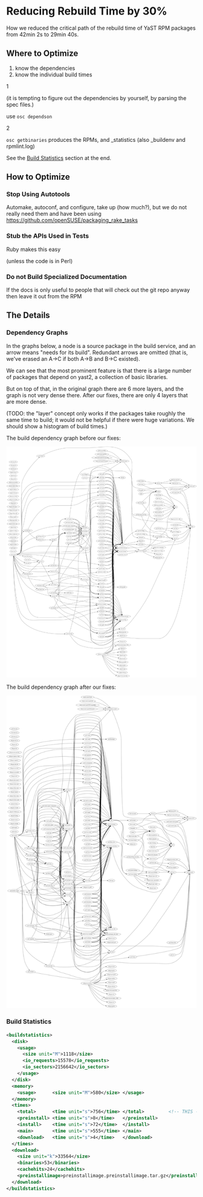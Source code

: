 # Reducing Rebuild Time by 30%

How we reduced the critical path of the rebuild time of YaST RPM packages
from 42min 2s to 29min 40s.

## Where to Optimize

1. know the dependencies
2. know the individual build times

1

(it is tempting to figure out the dependencies by yourself, by parsing the spec
files.)

use `osc dependson`

2

`osc getbinaries` produces the RPMs, and _statistics (also _buildenv and
rpmlint.log)

See the [Build Statistics](#build-statistics) section at the end.

## How to Optimize

### Stop Using Autotools

Automake, autoconf, and configure, take up (how much?), but we do not really
need them and have been using https://github.com/openSUSE/packaging_rake_tasks

### Stub the APIs Used in Tests

Ruby makes this easy

(unless the code is in Perl)

### Do not Build Specialized Documentation

If the docs is only useful to people that will check out the git repo anyway
then leave it out from the RPM


## The Details

### Dependency Graphs

In the graphs below, a node is a source package in the build service, and an
arrow means "needs for its build". Redundant arrows are omitted (that is, we've
erased an A→C if both A→B and B→C existed).

We can see that the most prominent feature is that there is a large number of
packages that depend on yast2, a collection of basic libraries.

But on top of that, in the original graph there are 6 more layers, and the
graph is not very dense there. After our fixes, there are only 4 layers that
are more dense.

(TODO: the "layer" concept only works if the packages take roughly the same
time to build; it would not be helpful if there were huge variations. We
should show a histogram of build times.)

The build dependency graph before our fixes:

![build dependency graph before][before]

The build dependency graph after our fixes:

![build dependency graph after][after]

[before]: yast_deps_before.png
[after]:  yast_deps_after.png

### Build Statistics

```xml
<buildstatistics>
  <disk>
    <usage>
      <size unit="M">1118</size>
      <io_requests>15578</io_requests>
      <io_sectors>2156642</io_sectors>
    </usage>
  </disk>
  <memory>
    <usage>      <size unit="M">580</size> </usage>
  </memory>
  <times>
    <total>      <time unit="s">756</time> </total>         <!-- THIS -->
    <preinstall> <time unit="s">8</time>   </preinstall>
    <install>    <time unit="s">72</time>  </install>
    <main>       <time unit="s">555</time> </main>
    <download>   <time unit="s">4</time>   </download>
  </times>
  <download>
    <size unit="k">33564</size>
    <binaries>53</binaries>
    <cachehits>24</cachehits>
    <preinstallimage>preinstallimage.preinstallimage.tar.gz</preinstallimage>
  </download>
</buildstatistics>
```
